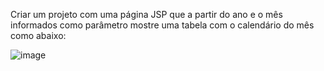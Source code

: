 Criar um projeto com uma página JSP que a partir do ano e o mês informados como parâmetro mostre uma tabela com o calendário do mês como abaixo:

![image](https://github.com/user-attachments/assets/4b3bae12-b61d-48be-b2fa-c9906754de62)
